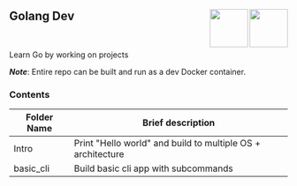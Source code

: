 ## Golang Dev <a href="https://go.dev/"><img src="https://download.logo.wine/logo/Go_(programming_language)/Go_(programming_language)-Logo.wine.png" align="right" height="69" /> </a> <a href="https://go.dev/"><img src="https://www.tbray.org/ongoing/When/201x/2019/06/12/gopher.png" align="right" height="69" /></a>

<br>

Learn Go by working on projects

***Note***: Entire repo can be built and run as a dev Docker container.

### Contents

|Folder Name|Brief description|
|---|---|
|Intro|Print "Hello world" and build to multiple OS + architecture|
|basic_cli|Build basic cli app with subcommands|
